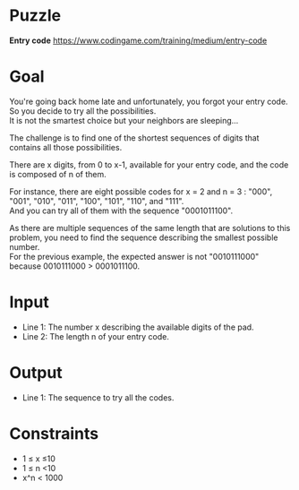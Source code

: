 # Puzzle
**Entry code** https://www.codingame.com/training/medium/entry-code

# Goal
You're going back home late and unfortunately, you forgot your entry code. So you decide to try all the possibilities.   
It is not the smartest choice but your neighbors are sleeping...

The challenge is to find one of the shortest sequences of digits that contains all those possibilities.

There are x digits, from 0 to x-1, available for your entry code, and the code is composed of n of them.

For instance, there are eight possible codes for x = 2 and n = 3 : "000", "001", "010", "011", "100", "101", "110", and "111".   
And you can try all of them with the sequence "0001011100".

As there are multiple sequences of the same length that are solutions to this problem, you need to find the sequence describing the smallest possible number.  
For the previous example, the expected answer is not "0010111000" because 0010111000 > 0001011100.

# Input
* Line 1: The number x describing the available digits of the pad.
* Line 2: The length n of your entry code.

# Output
* Line 1: The sequence to try all the codes.

# Constraints
* 1 ≤ x ≤10
* 1 ≤ n <10
* x^n < 1000
